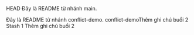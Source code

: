 HEAD
Đây là README từ nhánh main.

Đây là README từ nhánh conflict-demo.
conflict-demoThêm ghi chú buổi 2
Stash 1
Thêm ghi chú buổi 2
